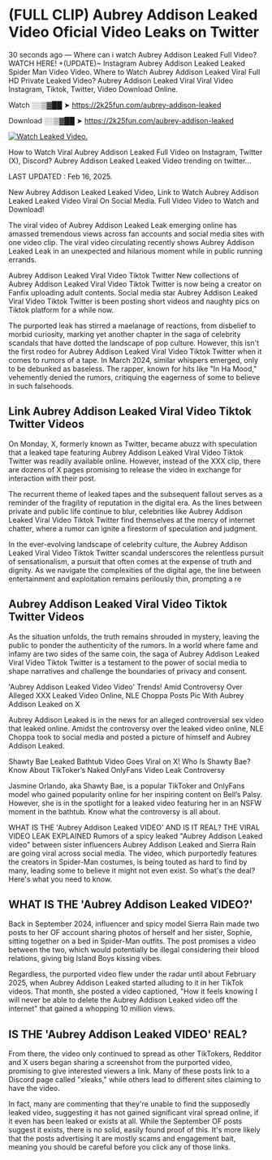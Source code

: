 # (FULL CLIP) Aubrey Addison Leaked Video Oficial Video Leaks on Twitter

30 seconds ago — Where can i watch Aubrey Addison Leaked Full Video? WATCH HERE! +(UPDATE)~ Instagram Aubrey Addison Leaked Leaked Spider Man Video Video. Where to Watch Aubrey Addison Leaked Viral Full HD Private Leaked Video? Aubrey Addison Leaked Viral Viral Video Instagram, Tiktok, Twitter, Video Download Online.

Watch ░░▒▓██ ➤ https://2k25fun.com/aubrey-addison-leaked

Download ░░▒▓██ ➤ https://2k25fun.com/aubrey-addison-leaked

[![Watch Leaked Video.](https://miro.medium.com/v2/resize:fit:828/format:webp/1*cilzJN44JGOrTw9NJCrNHA.gif "Watch Leaked Video")](https://2k25fun.com/aubrey-addison-leaked)

How to Watch Viral Aubrey Addison Leaked Full Video on Instagram, Twitter (X), Discord? Aubrey Addison Leaked Leaked Video trending on twitter...

LAST UPDATED : Feb 16, 2025.

New Aubrey Addison Leaked Leaked Video, Link to Watch Aubrey Addison Leaked Leaked Video Viral On Social Media. Full Video Video to Watch and Download!

The viral video of Aubrey Addison Leaked Leak emerging online has amassed tremendous views across fan accounts and social media sites with one video clip. The viral video circulating recently shows Aubrey Addison Leaked Leak in an unexpected and hilarious moment while in public running errands.

Aubrey Addison Leaked Viral Video Tiktok Twitter New collections of Aubrey Addison Leaked Viral Video Tiktok Twitter is now being a creator on Fanfix uploading adult contents. Social media star Aubrey Addison Leaked Viral Video Tiktok Twitter is been posting short videos and naughty pics on Tiktok platform for a while now.

The purported leak has stirred a maelanage of reactions, from disbelief to morbid curiosity, marking yet another chapter in the saga of celebrity scandals that have dotted the landscape of pop culture. However, this isn't the first rodeo for Aubrey Addison Leaked Viral Video Tiktok Twitter when it comes to rumors of a tape. In March 2024, similar whispers emerged, only to be debunked as baseless. The rapper, known for hits like "In Ha Mood," vehemently denied the rumors, critiquing the eagerness of some to believe in such falsehoods.

## Link Aubrey Addison Leaked Viral Video Tiktok Twitter Videos

On Monday, X, formerly known as Twitter, became abuzz with speculation that a leaked tape featuring Aubrey Addison Leaked Viral Video Tiktok Twitter was readily available online. However, instead of the XXX clip, there are dozens of X pages promising to release the video in exchange for interaction with their post.

The recurrent theme of leaked tapes and the subsequent fallout serves as a reminder of the fragility of reputation in the digital era. As the lines between private and public life continue to blur, celebrities like Aubrey Addison Leaked Viral Video Tiktok Twitter find themselves at the mercy of internet chatter, where a rumor can ignite a firestorm of speculation and judgment.

In the ever-evolving landscape of celebrity culture, the Aubrey Addison Leaked Viral Video Tiktok Twitter scandal underscores the relentless pursuit of sensationalism, a pursuit that often comes at the expense of truth and dignity. As we navigate the complexities of the digital age, the line between entertainment and exploitation remains perilously thin, prompting a re

##  Aubrey Addison Leaked Viral Video Tiktok Twitter Videos

As the situation unfolds, the truth remains shrouded in mystery, leaving the public to ponder the authenticity of the rumors. In a world where fame and infamy are two sides of the same coin, the saga of Aubrey Addison Leaked Viral Video Tiktok Twitter is a testament to the power of social media to shape narratives and challenge the boundaries of privacy and consent.

'Aubrey Addison Leaked Video Video' Trends! Amid Controversy Over Alleged XXX Leaked Video Online, NLE Choppa Posts Pic With Aubrey Addison Leaked on X

Aubrey Addison Leaked is in the news for an alleged controversial sex video that leaked online. Amidst the controversy over the leaked video online, NLE Choppa took to social media and posted a picture of himself and Aubrey Addison Leaked.

Shawty Bae Leaked Bathtub Video Goes Viral on X! Who Is Shawty Bae? Know About TikToker’s Naked OnlyFans Video Leak Controversy

Jasmine Orlando, aka Shawty Bae, is a popular TikToker and OnlyFans model who gained popularity online for her inspiring content on Bell’s Palsy. However, she is in the spotlight for a leaked video featuring her in an NSFW moment in the bathtub. Know what the controversy is all about.

WHAT IS THE 'Aubrey Addison Leaked VIDEO' AND IS IT REAL? THE VIRAL VIDEO LEAK EXPLAINED Rumors of a spicy leaked "Aubrey Addison Leaked video" between sister influencers Aubrey Addison Leaked and Sierra Rain are going viral across social media. The video, which purportedly features the creators in Spider-Man costumes, is being touted as hard to find by many, leading some to believe it might not even exist. So what's the deal? Here's what you need to know.

## WHAT IS THE 'Aubrey Addison Leaked VIDEO?'

Back in September 2024, influencer and spicy model Sierra Rain made two posts to her OF account sharing photos of herself and her sister, Sophie, sitting together on a bed in Spider-Man outfits. The post promises a video between the two, which would potentially be illegal considering their blood relations, giving big Island Boys kissing vibes.

Regardless, the purported video flew under the radar until about February 2025, when Aubrey Addison Leaked started alluding to it in her TikTok videos. That month, she posted a video captioned, "How it feels knowing I will never be able to delete the Aubrey Addison Leaked video off the internet" that gained a whopping 10 million views.

## IS THE 'Aubrey Addison Leaked VIDEO' REAL?

From there, the video only continued to spread as other TikTokers, Redditor and X users began sharing a screenshot from the purported video, promising to give interested viewers a link. Many of these posts link to a Discord page called "xleaks," while others lead to different sites claiming to have the video.

In fact, many are commenting that they're unable to find the supposedly leaked video, suggesting it has not gained significant viral spread online, if it even has been leaked or exists at all. While the September OF posts suggest it exists, there is no solid, easily found proof of this. It's more likely that the posts advertising it are mostly scams and engagement bait, meaning you should be careful before you click any of those links.